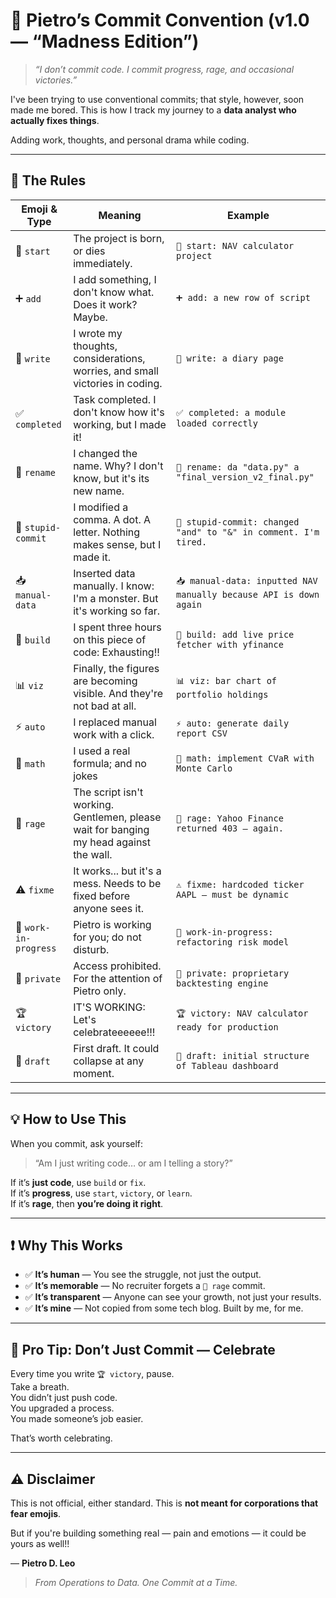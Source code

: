 # 🚨 Pietro’s Commit Convention (v1.0 — “Madness Edition”)

> _“I don’t commit code. I commit progress, rage, and occasional victories.”_

I've been trying to use conventional commits; that style, however, soon made me bored. This is how I track my journey to a **data analyst who actually fixes things**.

Adding work, thoughts, and personal drama while coding.

---

## 🔧 The Rules

| Emoji & Type | Meaning | Example |
|-------------|---------|---------|
| 🚀 `start` | The project is born, or dies immediately. | `🚀 start: NAV calculator project` |
| ➕ `add` | I add something, I don't know what. Does it work? Maybe. | `➕ add: a new row of script` |
| 📃 `write` | I wrote my thoughts, considerations, worries, and small victories in coding. | `📃 write: a diary page` |
| ✅ `completed` | Task completed. I don't know how it's working, but I made it! | `✅ completed: a module loaded correctly` |
| 🤷 `rename` | I changed the name. Why? I don't know, but it's its new name. | `🤷 rename: da "data.py" a "final_version_v2_final.py"` |
| 🐛 `stupid-commit` | I modified a comma. A dot. A letter. Nothing makes sense, but I made it. | `🐛 stupid-commit: changed "and" to "&" in comment. I'm tired.` |
| 📥 `manual-data` | Inserted data manually. I know: I'm a monster. But it's working so far. | `📥 manual-data: inputted NAV manually because API is down again` |
| 🔨 `build` | I spent three hours on this piece of code: Exhausting!! | `🔨 build: add live price fetcher with yfinance` |
| 📊 `viz` | Finally, the figures are becoming visible. And they're not bad at all. | `📊 viz: bar chart of portfolio holdings` |
| ⚡ `auto` | I replaced manual work with a click. | `⚡ auto: generate daily report CSV` |
| 🧮 `math` | I used a real formula; and no jokes | `🧮 math: implement CVaR with Monte Carlo` |
| 🤬 `rage` | The script isn't working. Gentlemen, please wait for banging my head against the wall. | `🤬 rage: Yahoo Finance returned 403 — again.` |
| ⚠️ `fixme` | It works... but it's a mess. Needs to be fixed before anyone sees it. | `⚠️ fixme: hardcoded ticker AAPL — must be dynamic` |
| 👷 `work-in-progress` | Pietro is working for you; do not disturb. | `👷 work-in-progress: refactoring risk model` |
| 🚫 `private` | Access prohibited. For the attention of Pietro only. | `🚫 private: proprietary backtesting engine` |
| 🏆 `victory` | IT'S WORKING: Let's celebrateeeeee!!! | `🏆 victory: NAV calculator ready for production` |
| 🧱 `draft` | First draft. It could collapse at any moment. | `🧱 draft: initial structure of Tableau dashboard` |

---

## 💡 How to Use This

When you commit, ask yourself:

> “Am I just writing code… or am I telling a story?”

If it’s **just code**, use `build` or `fix`.  
If it’s **progress**, use `start`, `victory`, or `learn`.  
If it’s **rage**, then **you’re doing it right**.

---

## ❗ Why This Works

- ✅ **It’s human** — You see the struggle, not just the output.
- ✅ **It’s memorable** — No recruiter forgets a `🤬 rage` commit.
- ✅ **It’s transparent** — Anyone can see your growth, not just your results.
- ✅ **It’s mine** — Not copied from some tech blog. Built by me, for me.

---

## 📌 Pro Tip: Don’t Just Commit — Celebrate

Every time you write `🏆 victory`, pause.  
Take a breath.  
You didn’t just push code.  
You upgraded a process.  
You made someone’s job easier.

That’s worth celebrating.

---

## ⚠️ Disclaimer

This is not official, either standard.
This is **not meant for corporations that fear emojis**.

But if you're building something real — pain and emotions — it could be yours as well!!  

— **Pietro D. Leo**  

> _*From Operations to Data. One Commit at a Time.*_
